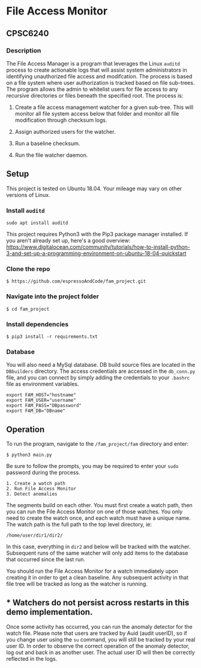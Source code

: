 # File Access Monitor
## CPSC6240

### Description

The File Access Manager is a program that leverages the Linux `auditd` process to create actionable logs that will assist system administrators in identifying unauthorized file access and modifcation. The process is based on a file system where user authorization is tracked based on file sub-trees. The program allows the admin to whitelist users for file access to any recursive directories or files beneath the specified root. The process is:

1.	Create a file access management watcher for a given sub-tree. This will monitor all file system access below that folder and monitor all file modification through checksum logs.

1.  Assign authorized users for the watcher.
    
1.	Run a baseline checksum.

1.	Run the file watcher daemon.

## Setup

This project is tested on Ubuntu 18.04. Your mileage may vary on other versions of Linux. 

### Install `auditd`

    sudo apt install auditd


This project requires Python3 with the Pip3 package manager installed. If you aren't already set up, here's a good overview:
https://www.digitalocean.com/community/tutorials/how-to-install-python-3-and-set-up-a-programming-environment-on-ubuntu-18-04-quickstart


### Clone the repo

    $ https://github.com/espressoAndCode/fam_project.git

### Navigate into the project folder

    $ cd fam_project

### Install dependencies

    $ pip3 install -r requirements.txt

### Database

You will also need a MySql database. DB build source files are located in the `DBbuilders` directory. The access credentials are accessed in the `db_conn.py` file, and you can connect by simply adding the credentials to your `.bashrc` file as environment variables.

    export FAM_HOST="hostname"
    export FAM_USER="username"
    export FAM_PASS="DBpassword"
    export FAM_DB="DBname"

## Operation

To run the program, navigate to the `/fam_project/fam` directory and enter:

    $ python3 main.py

Be sure to follow the prompts, you may be required to enter your `sudo` password during the process.

    1. Create a watch path
    2. Run File Access Monitor
    3. Detect anomalies

The segments build on each other. You must first create a watch path, then you can run the File Access Monitor on one of those watches. You only need to create the watch once, and each watch must have a unique name. The watch path is the full path to the top level directory, ie:

    /home/user/dir1/dir2/

In this case, everything in `dir2` and below will be tracked with the watcher. Subsequent runs of the same watcher will only add items to the database that occurred since the last run.
 
 You should run the File Access Monitor for a watch immediately upon creating it in order to get a clean baseline. Any subsequent activity in that file tree will be tracked as long as the watcher is running.

 ## * Watchers do not persist across restarts in this demo implementation.

Once some activity has occurred, you can run the anomaly detector for the watch file. Please note that users are tracked by Auid (audit userID), so if you change user using the `su` command, you will still be tracked by your real user ID. In order to observe the correct operation of the anomaly detector, log out and back in as another user. The actual user ID will then be correctly reflected in the logs.


